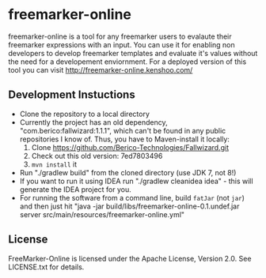 freemarker-online
====================

freemarker-online is a tool for any freemarker users to evalaute their freemarker expressions with an input.
You can use it for enabling non developers to develop freemarker templates and evaluate it's values without the need for a developement enviornment.
For a deployed version of this tool you can visit http://freemarker-online.kenshoo.com/

Development Instuctions
------------------------
* Clone the repository to a local directory
* Currently the project has an old dependency, "com.berico:fallwizard:1.1.1", which can't be found in any public repositories I know of. Thus, you have to Maven-install it locally:
  1. Clone https://github.com/Berico-Technologies/Fallwizard.git
  2. Check out this old version: 7ed7803496
  3. `mvn install` it
* Run "./gradlew build" from the cloned directory (use JDK 7, not 8!)
* If you want to run it using IDEA run "./gradlew cleanidea idea" - this will generate the IDEA project for you.
* For running the software from a command line, build `fatJar` (not `jar`) and then just hit "java -jar build/libs/freemarker-online-0.1.undef.jar server  src/main/resources/freemarker-online.yml"


License
-------

FreeMarker-Online is licensed under the Apache License, Version 2.0. See LICENSE.txt for details.